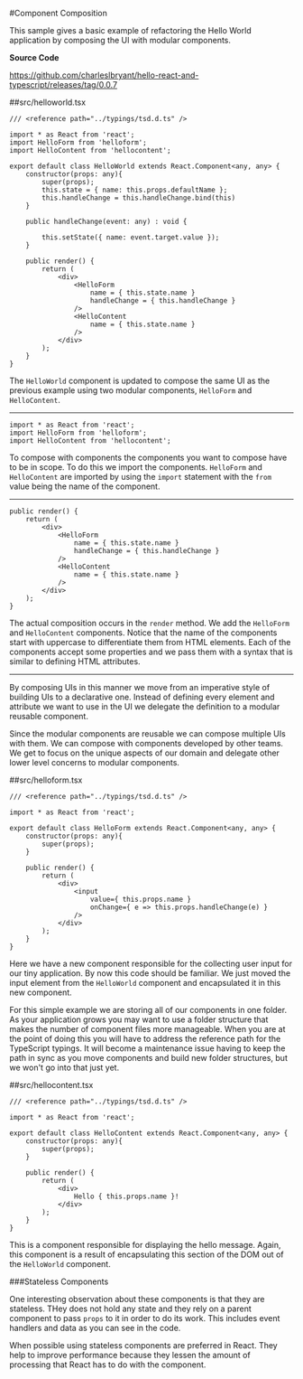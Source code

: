 #Component Composition

This sample gives a basic example of refactoring the Hello World application by composing the UI with modular components.

**Source Code** 

https://github.com/charleslbryant/hello-react-and-typescript/releases/tag/0.0.7

##src/helloworld.tsx

```
/// <reference path="../typings/tsd.d.ts" />

import * as React from 'react';
import HelloForm from 'helloform';
import HelloContent from 'hellocontent';

export default class HelloWorld extends React.Component<any, any> {
    constructor(props: any){
        super(props);
        this.state = { name: this.props.defaultName };
        this.handleChange = this.handleChange.bind(this)
    }
    
    public handleChange(event: any) : void {
        
        this.setState({ name: event.target.value });
    }

	public render() {
		return (
            <div>
                <HelloForm 
                    name = { this.state.name }
                    handleChange = { this.handleChange } 
                />
                <HelloContent 
                    name = { this.state.name }
                />
            </div>
        );
	}
}

```

The `HelloWorld` component is updated to compose the same UI as the previous example using two modular components, `HelloForm` and `HelloContent`.

----

```
import * as React from 'react';
import HelloForm from 'helloform';
import HelloContent from 'hellocontent';
```

To compose with components the components you want to compose have to be in scope. To do this we import the components. `HelloForm` and `HelloContent` are imported by using the `import` statement with the `from` value being the name of the component.

---

```
public render() {
	return (
        <div>
            <HelloForm 
                name = { this.state.name }
                handleChange = { this.handleChange } 
            />
            <HelloContent 
                name = { this.state.name }
            />
        </div>
    );
}
```

The actual composition occurs in the `render` method. We add the `HelloForm` and `HelloContent` components. Notice that the name of the components start with uppercase to differentiate them from HTML elements. Each of the components accept some properties and we pass them with a syntax that is similar to defining HTML attributes.

---

By composing UIs in this manner we move from an imperative style of building UIs to a declarative one. Instead of defining every element and attribute we want to use in the UI we delegate the definition to a modular reusable component. 

Since the modular components are reusable we can compose multiple UIs with them. We can compose with components developed by other teams. We get to focus on the unique aspects of our domain and delegate other lower level concerns to modular components.

##src/helloform.tsx

```
/// <reference path="../typings/tsd.d.ts" />

import * as React from 'react';

export default class HelloForm extends React.Component<any, any> {
    constructor(props: any){
        super(props);
    }

	public render() {
		return (
            <div>
                <input 
                    value={ this.props.name }
                    onChange={ e => this.props.handleChange(e) }
                />
            </div>
        );
	}
}
```
Here we have a new component responsible for the collecting user input for our tiny application. By now this code should be familiar. We just moved the input element from the `HelloWorld` component and encapsulated it in this new component. 

For this simple example we are storing all of our components in one folder. As your application grows you may want to use a folder structure that makes the number of component files more manageable. When you are at the point of doing this you will have to address the reference path for the TypeScript typings. It will become a maintenance issue having to keep the path in sync as you move components and build new folder structures, but we won't go into that just yet.

##src/hellocontent.tsx

```
/// <reference path="../typings/tsd.d.ts" />

import * as React from 'react';

export default class HelloContent extends React.Component<any, any> {
    constructor(props: any){
        super(props);
    }

	public render() {
		return (
            <div>
                Hello { this.props.name }!
            </div>
        );
	}
}
```
This is a component responsible for displaying the hello message. Again, this component is a result of encapsulating this section of the DOM out of the `HelloWorld` component.

###Stateless Components

One interesting observation about these components is that they are stateless. THey does not hold any state and they rely on a parent component to pass `props` to it in order to do its work. This includes event handlers and data as you can see in the code. 

When possible using stateless components are preferred in React. They help to improve performance because they lessen the amount of processing that React has to do with the component.

